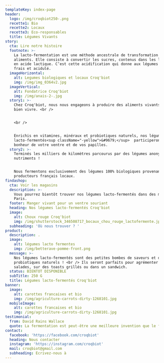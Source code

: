 ```yaml
---
templateKey: index-page
header:
  logo: /img/croqbiot250-.png
  recette1: Bio
  recette2: Locaux
  recette3: Eco-responsables
  title: Légumes Vivants
story:
  cta: Lire notre histoire
  footnote: >-
    La lacto-fermentation est une méthode ancestrale de transformation des
    aliments. Elle consiste à convertir les sucres, contenus dans les légumes,
    en acide lactique. C’est cette acidification qui donne aux légumes un goût
    frais et acidulé.
  imageHorizontal:
    alt: Legumes biologiques et locaux Croq'biot
    img: /img/img_0364v2.jpg
  imageVertical:
    alt: Fondatrice Croq'biot
    img: /img/anais-2-.jpg
  story1: >-
    Chez Croq'biot, nous nous engageons à produire des aliments vivants pour
    bien vivre. <br />


    <br />


    Enrichis en vitamines, minéraux et probiotiques naturels, nos légumes
    lacto-fermentés<sup className="-yellow">&#9679;</sup>  participeront au
    bonheur de votre ventre et de vos papilles.
  story2: >-
    Terminés les milliers de kilomètres parcourus par des légumes anonymes sans
    nutriments !


    Nous fermentons exclusivement des légumes 100% biologiques provenant de
    producteurs français locaux.
findashop:
  cta: Voir les magasins
  description: >-
    Vous pourrez bientôt trouver nos légumes lacto-fermentés dans des magasins à
    Paris.
  footer: Manger vivant pour un ventre souriant
  heading: Nos légumes lacto-fermentés Croq'biot
  image:
    alt: Choux rouge Croq'biot
    img: /img/shutterstock_346508717_bocaux_chou_rouge_lactofermente.jpg
  subheading: 'Où nous trouver ? '
product:
  description: .
  image:
    alt: légumes lacto fermentes
    img: /img/betterave-pomme-front.png
  message: >-
    Nos légumes lacto-fermentés sont des petites bombes de saveurs et de
    probiotiques naturels ! <br /> Ils seront parfaits pour agrémenter vos
    salades, sur des toasts grillés ou dans un sandwich.
  status: BIENTOT DISPONIBLE
  subTitle: 250 G
  title: Légumes lacto-fermentés Croq'biot
banner:
  image:
    alt: carottes francaises et bio
    img: /img/agriculture-carrots-dirty-1268101.jpg
  mobileImage:
    alt: carottes francaises et bio
    img: /img/agriculture-carrots-dirty-1268101.jpg
testimonial:
  from: David Rains Wallace
  quote: La fermentation est peut-être une meilleure invention que le feu.
contact:
  facebook: 'https://facebook.com/croqbiot'
  heading: Nous contacter
  instagram: 'https://instagram.com/croqbiot'
  mail: croqbiot@gmail.com
  subheading: Ecrivez-nous à
---
```


